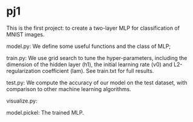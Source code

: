 # pj1

This is the first project: to create a two-layer MLP for classification of MNIST images.

model.py: We define some useful functions and the class of MLP;

train.py: We use grid search to tune the hyper-parameters, including the dimension of the hidden layer (h1), the initial learning rate (v0) and L2-regularization 
coefficient (lam). See train.txt for full results.

test.py: We compute the accuracy of our model on the test dataset, with comparison to other machine learning algorithms.

visualize.py:

model.pickel: The trained MLP.
